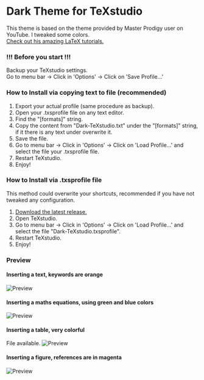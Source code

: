 # Dark Theme for TeXstudio

This theme is based on the theme provided by Master Prodigy user on YouTube. I tweaked some colors.<br/>
[Check out his amazing LaTeX tutorials.](https://www.youtube.com/watch?v=TWRP_94eock&list=PLknjcpwMhvSgauKyhScPiQGW9H4V0EKj5)

### !!! Before you start !!! 
Backup your TeXstudio settings.  
Go to menu bar -> Click in 'Options'  -> Click on 'Save Profile...'

### How to Install via copying text to file (recommended)

1. Export your actual profile (same procedure as backup).
2. Open your .txsprofile file on any text editor.
3. Find the "[formats]" string.
4. Copy the content from "Dark-TeXstudio.txt" under the "[formats]" string, if it there is any text under overwrite it.
5. Save the file.
3. Go to menu bar -> Click in 'Options'  -> Click on 'Load Profile...' and select the file your .txsprofile file.
6. Restart TeXstudio.
7. Enjoy!

### How to Install via .txsprofile file

This method could overwrite your shortcuts, recommended if you have not tweaked any configuration.

1. [Download the latest release.](https://github.com/hasecilu/Dark-TeXstudio/archive/master.zip)
2. Open TeXstudio.
3. Go to menu bar -> Click in 'Options'  -> Click on 'Load Profile...' and select the file "Dark-TeXstudio.txsprofile".
4. Restart TeXstudio.
5. Enjoy!

### Preview

#### Inserting a text, keywords are orange
![Preview](https://raw.github.com/hasecilu/Dark-TeXstudio/master/images/Text.png)
#### Inserting a maths equations, using green and blue colors
![Preview](https://raw.github.com/hasecilu/Dark-TeXstudio/master/images/Maths.png)
#### Inserting a table, very colorful
File available.
![Preview](https://raw.github.com/hasecilu/Dark-TeXstudio/master/images/Table.png)
#### Inserting a figure, references are in magenta
![Preview](https://raw.github.com/hasecilu/Dark-TeXstudio/master/images/Figure.png)
